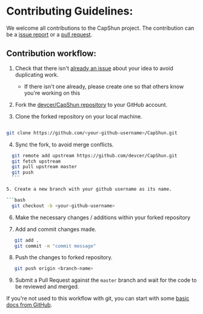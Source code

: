 # Contributing Guidelines:

We welcome all contributions to the CapShun project. The contribution can be a [issue report](https://github.com/devcer/CapShun/issues) 
or a [pull request](https://github.com/devcer/CapShun/pulls).

## Contribution workflow:


1. Check that there isn't [already an issue](https://github.com/devcer/CapShun/issues) about your idea to avoid duplicating work.
    * If there isn't one already, please create one so that others know you're working on this

2. Fork the [devcer/CapShun repository](https://github.com/devcer/CapShun) to your GitHub account.

3. Clone the forked repository on your local machine.

 ```bash
 
 git clone https://github.com/<your-github-username>/CapShun.git
 
 ```
4. Sync the fork, to avoid merge conflicts. 

  ```bash
    git remote add upstream https://github.com/devcer/CapShun.git
    git fetch upstream
    git pull upstream master
    git push
    ```

5. Create a new branch with your github username as its name.

 ```bash
    git checkout -b <your-github-username>
  ```

6. Make the necessary changes / additions within your forked repository

7. Add and commit changes made.

 ```bash
    git add .
    git commit -m "commit message"
 ```
8. Push the changes to forked repository.

 ```bash
    git push origin <branch-name>
 ```

9. Submit a Pull Request against the `master` branch and wait for the code to be reviewed and merged.

If you're not used to this workflow with git, you can start with some [basic docs from GitHub](https://help.github.com/articles/fork-a-repo/).

